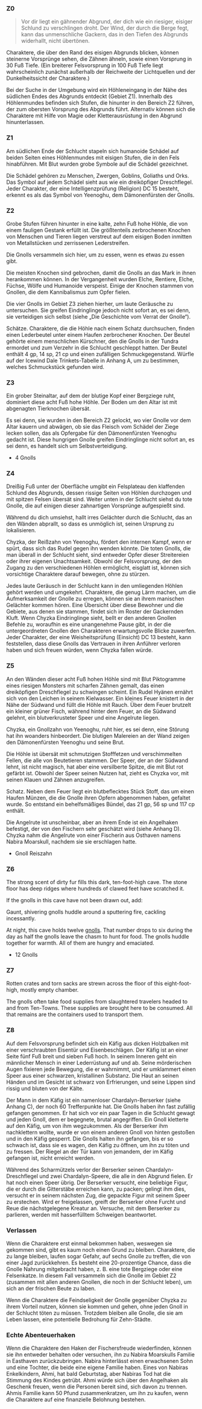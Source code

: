### Z0
> Vor dir liegt ein gähnender Abgrund, der dich wie ein riesiger, eisiger Schlund zu verschlingen droht. Der Wind, der durch die Berge fegt, kann das unmenschliche Gackern, das in den Tiefen des Abgrunds widerhallt, nicht übertönen.

Charaktere, die über den Rand des eisigen Abgrunds blicken, können steinerne Vorsprünge sehen, die Zähnen ähneln, sowie einen Vorsprung in 30 Fuß Tiefe. (Ein breiterer Felsvorsprung in 100 Fuß Tiefe liegt wahrscheinlich zunächst außerhalb der Reichweite der Lichtquellen und der Dunkelheitssicht der Charaktere.)

Bei der Suche in der Umgebung wird ein Höhleneingang in der Nähe des südlichen Endes des Abgrunds entdeckt (Gebiet Z1). Innerhalb des Höhlenmundes befinden sich Stufen, die hinunter in den Bereich Z2 führen, der zum obersten Vorsprung des Abgrunds führt. Alternativ können sich die Charaktere mit Hilfe von Magie oder Kletterausrüstung in den Abgrund hinunterlassen.

### Z1
Am südlichen Ende der Schlucht stapeln sich humanoide Schädel auf beiden Seiten eines Höhlenmundes mit eisigen Stufen, die in den Fels hinabführen. Mit Blut wurden grobe Symbole auf die Schädel gezeichnet.

Die Schädel gehören zu Menschen, Zwergen, Goblins, Goliaths und Orks. Das Symbol auf jedem Schädel sieht aus wie ein dreiköpfiger Dreschflegel. Jeder Charakter, der eine Intelligenzprüfung (Religion) DC 15 besteht, erkennt es als das Symbol von Yeenoghu, dem Dämonenfürsten der Gnolls.


### Z2
Grobe Stufen führen hinunter in eine kalte, zehn Fuß hohe Höhle, die von einem fauligen Gestank erfüllt ist. Die größtenteils zerbrochenen Knochen von Menschen und Tieren liegen verstreut auf dem eisigen Boden inmitten von Metallstücken und zerrissenen Lederstreifen.

Die Gnolls versammeln sich hier, um zu essen, wenn es etwas zu essen gibt.

Die meisten Knochen sind gebrochen, damit die Gnolls an das Mark in ihnen herankommen können. In der Vergangenheit wurden Elche, Rentiere, Elche, Füchse, Wölfe und Humanoide verspeist. Einige der Knochen stammen von Gnollen, die dem Kannibalismus zum Opfer fielen.

Die vier Gnolls im Gebiet Z3 ziehen hierher, um laute Geräusche zu untersuchen. Sie greifen Eindringlinge jedoch nicht sofort an, es sei denn, sie verteidigen sich selbst (siehe „Die Geschichte vom Verrat der Gnolle“).

Schätze. Charaktere, die die Höhle nach einem Schatz durchsuchen, finden einen Lederbeutel unter einem Haufen zerbrochener Knochen. Der Beutel gehörte einem menschlichen Kürschner, den die Gnolls in der Tundra ermordet und zum Verzehr in die Schlucht geschleppt hatten. Der Beutel enthält 4 gp, 14 sp, 21 cp und einen zufälligen Schmuckgegenstand. Würfle auf der Icewind Dale Trinkets-Tabelle in Anhang A, um zu bestimmen, welches Schmuckstück gefunden wird.

### Z3
Ein grober Steinaltar, auf dem der blutige Kopf einer Bergziege ruht, dominiert diese acht Fuß hohe Höhle. Der Boden um den Altar ist mit abgenagten Tierknochen übersät.

Es sei denn, sie wurden in den Bereich Z2 gelockt, wo vier Gnolle vor dem Altar kauern und abwägen, ob sie das Fleisch vom Schädel der Ziege lecken sollen, das als Opfergabe für den Dämonenfürsten Yeenoghu gedacht ist. Diese hungrigen Gnolle greifen Eindringlinge nicht sofort an, es sei denn, es handelt sich um Selbstverteidigung.

- 4 Gnolls

### Z4
Dreißig Fuß unter der Oberfläche umgibt ein Felsplateau den klaffenden Schlund des Abgrunds, dessen rissige Seiten von Höhlen durchzogen und mit spitzen Felsen übersät sind. Weiter unten in der Schlucht siehst du tote Gnolle, die auf einigen dieser zahnartigen Vorsprünge aufgespießt sind.

Während du dich umsiehst, hallt irres Gelächter durch die Schlucht, das an den Wänden abprallt, so dass es unmöglich ist, seinen Ursprung zu lokalisieren.

Chyzka, der Reißzahn von Yeenoghu, fördert den internen Kampf, wenn er spürt, dass sich das Rudel gegen ihn wenden könnte. Die toten Gnolls, die man überall in der Schlucht sieht, sind entweder Opfer dieser Streitereien oder ihrer eigenen Unachtsamkeit. Obwohl der Felsvorsprung, der den Zugang zu den verschiedenen Höhlen ermöglicht, eisglatt ist, können sich vorsichtige Charaktere darauf bewegen, ohne zu stürzen.

Jedes laute Geräusch in der Schlucht kann in den umliegenden Höhlen gehört werden und umgekehrt. Charaktere, die genug Lärm machen, um die Aufmerksamkeit der Gnolle zu erregen, können sie an ihrem manischen Gelächter kommen hören. Eine Übersicht über diese Bewohner und die Gebiete, aus denen sie stammen, findet sich im Roster der Gackernden Kluft. Wenn Chyzka Eindringlinge sieht, bellt er den anderen Gnollen Befehle zu, woraufhin es eine unangenehme Pause gibt, in der die untergeordneten Gnollen den Charakteren erwartungsvolle Blicke zuwerfen. Jeder Charakter, der eine Weisheitsprüfung (Einsicht) DC 13 besteht, kann feststellen, dass diese Gnolls das Vertrauen in ihren Anführer verloren haben und sich freuen würden, wenn Chyzka fallen würde.

### Z5
An den Wänden dieser acht Fuß hohen Höhle sind mit Blut Piktogramme eines riesigen Monsters mit scharfen Zähnen gemalt, das einen dreiköpfigen Dreschflegel zu schwingen scheint. Ein Rudel Hyänen ernährt sich von den Leichen in seinem Kielwasser. Ein kleines Feuer knistert in der Nähe der Südwand und füllt die Höhle mit Rauch. Über dem Feuer brutzelt ein kleiner grüner Fisch, während hinter dem Feuer, an die Südwand gelehnt, ein blutverkrusteter Speer und eine Angelrute liegen.

Chyzka, ein Gnollzahn von Yeenoghu, ruht hier, es sei denn, eine Störung hat ihn woanders hinbeordert. Die blutigen Malereien an der Wand zeigen den Dämonenfürsten Yeenoghu und seine Brut.

Die Höhle ist übersät mit schmutzigen Stofffetzen und verschimmelten Fellen, die alle von Beutetieren stammen. Der Speer, der an der Südwand lehnt, ist nicht magisch, hat aber eine versilberte Spitze, die mit Blut rot gefärbt ist. Obwohl der Speer seinen Nutzen hat, zieht es Chyzka vor, mit seinen Klauen und Zähnen anzugreifen.

Schatz. Neben dem Feuer liegt ein blutbeflecktes Stück Stoff, das um einen Haufen Münzen, die die Gnolle ihren Opfern abgenommen haben, gefaltet wurde. So entstand ein behelfsmäßiges Bündel, das 21 gp, 56 sp und 117 cp enthält.

Die Angelrute ist unscheinbar, aber an ihrem Ende ist ein Angelhaken befestigt, der von den Fischern sehr geschätzt wird (siehe Anhang D). Chyzka nahm die Angelrute von einer Fischerin aus Osthaven namens Nabira Moarskull, nachdem sie sie erschlagen hatte.

- Gnoll Reiszahn

### Z6
The strong scent of dirty fur fills this dark, ten-foot-high cave. The stone floor has deep ridges where hundreds of clawed feet have scratched it.

If the gnolls in this cave have not been drawn out, add:

Gaunt, shivering gnolls huddle around a sputtering fire, cackling incessantly.

At night, this cave holds twelve [gnolls](https://5e.tools/bestiary.html#gnoll_mm). That number drops to six during the day as half the gnolls leave the chasm to hunt for food. The gnolls huddle together for warmth. All of them are hungry and emaciated.

- 12 Gnolls
### Z7
Rotten crates and torn sacks are strewn across the floor of this eight-foot-high, mostly empty chamber.

The gnolls often take food supplies from slaughtered travelers headed to and from Ten-Towns. These supplies are brought here to be consumed. All that remains are the containers used to transport them.

### Z8
Auf dem Felsvorsprung befindet sich ein Käfig aus dicken Holzbalken mit einer verschraubten Eisentür und Eisenbeschlägen. Der Käfig ist an einer Seite fünf Fuß breit und sieben Fuß hoch. In seinem Inneren geht ein männlicher Mensch in einer Lederrüstung auf und ab. Seine mörderischen Augen fixieren jede Bewegung, die er wahrnimmt, und er umklammert einen Speer aus einer schwarzen, kristallinen Substanz. Die Haut an seinen Händen und im Gesicht ist schwarz von Erfrierungen, und seine Lippen sind rissig und bluten von der Kälte.

Der Mann in dem Käfig ist ein namenloser Chardalyn-Berserker (siehe Anhang C), der noch 60 Trefferpunkte hat. Die Gnolls haben ihn fast zufällig gefangen genommen. Er hat sich vor ein paar Tagen in die Schlucht gewagt und jeden Gnoll, dem er begegnete, brutal angegriffen. Ein Gnoll kletterte auf den Käfig, um von ihm wegzukommen. Als der Berserker ihm nachklettern wollte, wurde er von einem anderen Gnoll von hinten gestoßen und in den Käfig gesperrt. Die Gnolls halten ihn gefangen, bis er so schwach ist, dass sie es wagen, den Käfig zu öffnen, um ihn zu töten und zu fressen. Der Riegel an der Tür kann von jemandem, der im Käfig gefangen ist, nicht erreicht werden.

Während des Scharmützels verlor der Berserker seinen Chardalyn-Dreschflegel und zwei Chardalyn-Speere, die alle in den Abgrund fielen. Er hat noch einen Speer übrig. Der Berserker versucht, eine beliebige Figur, die er durch die Gitterstäbe erreichen kann, zu packen; gelingt ihm dies, versucht er in seinem nächsten Zug, die gepackte Figur mit seinem Speer zu erstechen. Wird er freigelassen, greift der Berserker ohne Furcht und Reue die nächstgelegene Kreatur an. Versuche, mit dem Berserker zu parlieren, werden mit hasserfülltem Schweigen beantwortet.

### Verlassen
Wenn die Charaktere erst einmal bekommen haben, weswegen sie gekommen sind, gibt es kaum noch einen Grund zu bleiben. Charaktere, die zu lange bleiben, laufen sogar Gefahr, auf sechs Gnolle zu treffen, die von einer Jagd zurückkehren. Es besteht eine 20-prozentige Chance, dass die Gnolle Nahrung mitgebracht haben, z. B. eine tote Bergziege oder eine Felsenkatze. In diesem Fall versammeln sich die Gnolle im Gebiet Z2 (zusammen mit allen anderen Gnollen, die noch in der Schlucht leben), um sich an der frischen Beute zu laben.

Wenn die Charaktere die Feindseligkeit der Gnolle gegenüber Chyzka zu ihrem Vorteil nutzen, können sie kommen und gehen, ohne jeden Gnoll in der Schlucht töten zu müssen. Trotzdem bleiben alle Gnolle, die sie am Leben lassen, eine potentielle Bedrohung für Zehn-Städte.

### Echte Abenteuerhaken
Wenn die Charaktere den Haken der Fischersfreude wiederfinden, können sie ihn entweder behalten oder versuchen, ihn zu Nabira Moarskulls Familie in Easthaven zurückzubringen. Nabira hinterlässt einen erwachsenen Sohn und eine Tochter, die beide eine eigene Familie haben. Eines von Nabiras Enkelkindern, Ahmi, hat bald Geburtstag, aber Nabiras Tod hat die Stimmung des Kindes getrübt. Ahmi würde sich über den Angelhaken als Geschenk freuen, wenn die Personen bereit sind, sich davon zu trennen. Ahmis Familie kann 50 Pfund zusammenkratzen, um ihn zu kaufen, wenn die Charaktere auf eine finanzielle Belohnung bestehen.